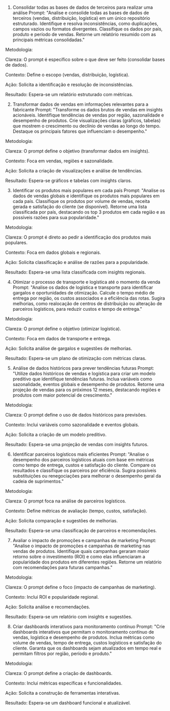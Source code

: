 1. Consolidar todas as bases de dados de terceiros para realizar uma análise
Prompt:
"Analise e consolide todas as bases de dados de terceiros (vendas, distribuição, logística) em um único repositório estruturado. Identifique e resolva inconsistências, como duplicações, campos vazios ou formatos divergentes. Classifique os dados por país, produto e período de vendas. Retorne um relatório resumido com as principais métricas consolidadas."

Metodologia:

Clareza: O prompt é específico sobre o que deve ser feito (consolidar bases de dados).

Contexto: Define o escopo (vendas, distribuição, logística).

Ação: Solicita a identificação e resolução de inconsistências.

Resultado: Espera-se um relatório estruturado com métricas.

2. Transformar dados de vendas em informações relevantes para a fabricante
Prompt:
"Transforme os dados brutos de vendas em insights acionáveis. Identifique tendências de vendas por região, sazonalidade e desempenho de produtos. Crie visualizações claras (gráficos, tabelas) que mostrem o crescimento ou declínio de vendas ao longo do tempo. Destaque os principais fatores que influenciam o desempenho."

Metodologia:

Clareza: O prompt define o objetivo (transformar dados em insights).

Contexto: Foca em vendas, regiões e sazonalidade.

Ação: Solicita a criação de visualizações e análise de tendências.

Resultado: Espera-se gráficos e tabelas com insights claros.

3. Identificar os produtos mais populares em cada país
Prompt:
"Analise os dados de vendas globais e identifique os produtos mais populares em cada país. Classifique os produtos por volume de vendas, receita gerada e satisfação do cliente (se disponível). Retorne uma lista classificada por país, destacando os top 3 produtos em cada região e as possíveis razões para sua popularidade."

Metodologia:

Clareza: O prompt é direto ao pedir a identificação dos produtos mais populares.

Contexto: Foca em dados globais e regionais.

Ação: Solicita classificação e análise de razões para a popularidade.

Resultado: Espera-se uma lista classificada com insights regionais.

4. Otimizar o processo de transporte e logística até o momento da venda
Prompt:
"Analise os dados de logística e transporte para identificar gargalos e oportunidades de otimização. Calcule o tempo médio de entrega por região, os custos associados e a eficiência das rotas. Sugira melhorias, como realocação de centros de distribuição ou alteração de parceiros logísticos, para reduzir custos e tempo de entrega."

Metodologia:

Clareza: O prompt define o objetivo (otimizar logística).

Contexto: Foca em dados de transporte e entrega.

Ação: Solicita análise de gargalos e sugestões de melhorias.

Resultado: Espera-se um plano de otimização com métricas claras.

5. Análise de dados históricos para prever tendências futuras
Prompt:
"Utilize dados históricos de vendas e logística para criar um modelo preditivo que identifique tendências futuras. Inclua variáveis como sazonalidade, eventos globais e desempenho de produtos. Retorne uma projeção de vendas para os próximos 12 meses, destacando regiões e produtos com maior potencial de crescimento."

Metodologia:

Clareza: O prompt define o uso de dados históricos para previsões.

Contexto: Inclui variáveis como sazonalidade e eventos globais.

Ação: Solicita a criação de um modelo preditivo.

Resultado: Espera-se uma projeção de vendas com insights futuros.

6. Identificar parceiros logísticos mais eficientes
Prompt:
"Analise o desempenho dos parceiros logísticos atuais com base em métricas como tempo de entrega, custos e satisfação do cliente. Compare os resultados e classifique os parceiros por eficiência. Sugira possíveis substituições ou renegociações para melhorar o desempenho geral da cadeia de suprimentos."

Metodologia:

Clareza: O prompt foca na análise de parceiros logísticos.

Contexto: Define métricas de avaliação (tempo, custos, satisfação).

Ação: Solicita comparação e sugestões de melhorias.

Resultado: Espera-se uma classificação de parceiros e recomendações.

7. Avaliar o impacto de promoções e campanhas de marketing
Prompt:
"Analise o impacto de promoções e campanhas de marketing nas vendas de produtos. Identifique quais campanhas geraram maior retorno sobre o investimento (ROI) e como elas influenciaram a popularidade dos produtos em diferentes regiões. Retorne um relatório com recomendações para futuras campanhas."

Metodologia:

Clareza: O prompt define o foco (impacto de campanhas de marketing).

Contexto: Inclui ROI e popularidade regional.

Ação: Solicita análise e recomendações.

Resultado: Espera-se um relatório com insights e sugestões.

8. Criar dashboards interativos para monitoramento contínuo
Prompt:
"Crie dashboards interativos que permitam o monitoramento contínuo de vendas, logística e desempenho de produtos. Inclua métricas como volume de vendas, tempo de entrega, custos logísticos e satisfação do cliente. Garanta que os dashboards sejam atualizados em tempo real e permitam filtros por região, período e produto."

Metodologia:

Clareza: O prompt define a criação de dashboards.

Contexto: Inclui métricas específicas e funcionalidades.

Ação: Solicita a construção de ferramentas interativas.

Resultado: Espera-se um dashboard funcional e atualizável.
